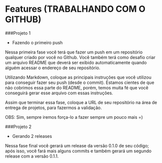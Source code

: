# Features (TRABALHANDO COM O GITHUB)

###Projeto 1

- Fazendo o primeiro push

Nessa primeira fase você terá que fazer um push em um repositório qualquer criado por você no Github. Você também terá como desafio criar um arquivo README que deverá ser exibido automaticamente quando alguém acessar o endereço de seu repositório.

Utilizando Markdown, coloque as principais instruções que você utilizou para conseguir fazer seu push (desde o commit). Estamos cientes de que não cobrimos essa parte do README, porém, temos muita fé que você conseguirá gerar esse arquivo com essas instruções.

Assim que terminar essa fase, coloque a URL de seu repositório na área de entrega de projetos, para fazermos a validação.

OBS: Sim, sempre iremos força-lo a fazer sempre um pouco mais =)


###Projeto 2

- Gerando 2 releases

Nessa fase final você gerará um release da versão 0.1.0 de seu código; após isso, você fará mais alguns commits e também gerará um segundo release com a versão 0.1.1.